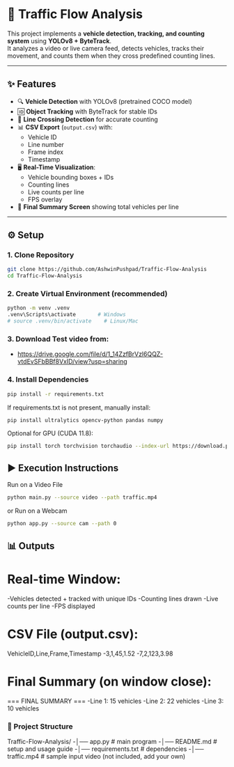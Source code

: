 # 🚦 Traffic Flow Analysis

This project implements a **vehicle detection, tracking, and counting system** using **YOLOv8 + ByteTrack**.  
It analyzes a video or live camera feed, detects vehicles, tracks their movement, and counts them when they cross predefined counting lines.

---

## ✨ Features
- 🔍 **Vehicle Detection** with YOLOv8 (pretrained COCO model)  
- 🆔 **Object Tracking** with ByteTrack for stable IDs  
- 📏 **Line Crossing Detection** for accurate counting  
- 📊 **CSV Export** (`output.csv`) with:
  - Vehicle ID  
  - Line number  
  - Frame index  
  - Timestamp  
- 🖥️ **Real-Time Visualization**:
  - Vehicle bounding boxes + IDs  
  - Counting lines  
  - Live counts per line  
  - FPS overlay  
- 📝 **Final Summary Screen** showing total vehicles per line  

---

## ⚙️ Setup

### 1. Clone Repository
```bash
git clone https://github.com/AshwinPushpad/Traffic-Flow-Analysis
cd Traffic-Flow-Analysis
```

### 2. Create Virtual Environment (recommended)
```bash
python -m venv .venv
.venv\Scripts\activate       # Windows
# source .venv/bin/activate    # Linux/Mac
```


### 3. Download Test video from:
- https://drive.google.com/file/d/1_14ZzfBrVzl6QQZ-vtdEvSFbBBf8VxID/view?usp=sharing

### 4. Install Dependencies
```bash
pip install -r requirements.txt
```
If requirements.txt is not present, manually install:
```bash
pip install ultralytics opencv-python pandas numpy
```
Optional for GPU (CUDA 11.8):
```bash
pip install torch torchvision torchaudio --index-url https://download.pytorch.org/whl/cu118
```

## ▶️ Execution Instructions
Run on a Video File
```bash
python main.py --source video --path traffic.mp4
```
or
Run on a Webcam
```bash
python app.py --source cam --path 0
```
## 📊 Outputs
# Real-time Window:
-Vehicles detected + tracked with unique IDs
-Counting lines drawn
-Live counts per line
-FPS displayed

# CSV File (output.csv):
VehicleID,Line,Frame,Timestamp
-3,1,45,1.52
-7,2,123,3.98

# Final Summary (on window close):
=== FINAL SUMMARY ===
-Line 1: 15 vehicles
-Line 2: 22 vehicles
-Line 3: 10 vehicles

### 📂 Project Structure
Traffic-Flow-Analysis/
-│── app.py              # main program
-│── README.md           # setup and usage guide
-│── requirements.txt    # dependencies
-│── traffic.mp4         # sample input video (not included, add your own)
